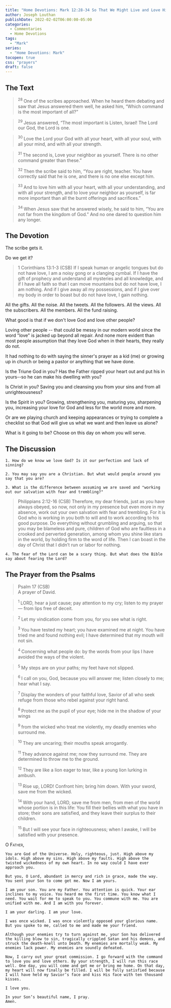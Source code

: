 ```yaml
---
title: "Home Devotions: Mark 12:28-34 So That We Might Live and Love Him and Love Others"
author: Joseph Louthan
publishDate: 2022-02-02T06:00:00-05:00
categories:
  - Commentaries
  - Home Devotions
tags:
  - "Mark"
series:
  - "Home Devotions: Mark"
tocopen: true
css: "prayers"
draft: false
---
```

## The Text

><sup> 28 </sup> One of the scribes approached. When he heard them debating and saw that Jesus answered them well, he asked him, “Which command is the most important of all?” 

><sup> 29 </sup> Jesus answered, “The most important is Listen, Israel! The Lord our God, the Lord is one. 

><sup> 30 </sup> Love the Lord your God with all your heart, with all your soul, with all your mind, and with all your strength. 

><sup> 31 </sup> The second is, Love your neighbor as yourself. There is no other command greater than these.” 

><sup> 32 </sup> Then the scribe said to him, “You are right, teacher. You have correctly said that he is one, and there is no one else except him. 

><sup> 33 </sup> And to love him with all your heart, with all your understanding, and with all your strength, and to love your neighbor as yourself, is far more important than all the burnt offerings and sacrifices.” 

><sup> 34 </sup> When Jesus saw that he answered wisely, he said to him, “You are not far from the kingdom of God.” And no one dared to question him any longer. 

## The Devotion

The scribe gets it.

Do we get it?

>1 Corinthians 13:1-3 (CSB) If I speak human or angelic tongues but do not have love, I am a noisy gong or a clanging cymbal. If I have the gift of prophecy and understand all mysteries and all knowledge, and if I have all faith so that I can move mountains but do not have love, I am nothing. And if I give away all my possessions, and if I give over my body in order to boast but do not have love, I gain nothing.

All the gifts. All the noise. All the tweets. All the followers. All the views. All the subscribers. All the members. All the fund raising. 

What good is that if we don't love God and love other people?

Loving other people -- that could be messy in our modern world since the word "love" is jacked up beyond all repair. And none more evident than most people assumption that they love God when in their hearts, they really do not.

It had nothing to do with saying the sinner's prayer as a kid (me) or growing up in church or being a pastor or anything that we have done. 

Is the Triune God in you? Has the Father ripped your heart out and put his in yours--so he can make his dwelling with you? 

Is Christ in you? Saving you and cleansing you from your sins and from all unrighteousness?

Is the Spirit in you? Growing, strengthening you, maturing you, sharpening you, increasing your love for God and less for the world more and more.

Or are we playing church and keeping appearances or trying to complete a checklist so that God will give us what we want and then leave us alone?

What is it going to be? Choose on this day on whom you will serve.

## The Discussion

```text
1. How do we know we love God? Is it our perfection and lack of sinning?
```

```text
2. You may say you are a Christian. But what would people around you say that you are?
```

```text
3. What is the difference between assuming we are saved and "working out our salvation with fear and trembling?"
```

>Philippians 2:12-16 (CSB) Therefore, my dear friends, just as you have always obeyed, so now, not only in my presence but even more in my absence, work out your own salvation with fear and trembling. For it is God who is working in you both to will and to work according to his good purpose. Do everything without grumbling and arguing, so that you may be blameless and pure, children of God who are faultless in a crooked and perverted generation, among whom you shine like stars in the world, by holding firm to the word of life. Then I can boast in the day of Christ that I didn’t run or labor for nothing.

```text
4. The fear of the Lord can be a scary thing. But what does the Bible say about fearing the Lord?
```

## The Prayer from the Psalms

>Psalm 17 (CSB)  
>   A prayer of David. 

><sup> 1 </sup> LORD, hear a just cause; pay attention to my cry; listen to my prayer— from lips free of deceit. 

><sup> 2 </sup> Let my vindication come from you, for you see what is right. 

><sup> 3 </sup> You have tested my heart; you have examined me at night. You have tried me and found nothing evil; I have determined that my mouth will not sin. 

><sup> 4 </sup> Concerning what people do: by the words from your lips I have avoided the ways of the violent. 

><sup> 5 </sup> My steps are on your paths; my feet have not slipped. 

><sup> 6 </sup> I call on you, God, because you will answer me; listen closely to me; hear what I say. 

><sup> 7 </sup> Display the wonders of your faithful love, Savior of all who seek refuge from those who rebel against your right hand. 

><sup> 8 </sup> Protect me as the pupil of your eye; hide me in the shadow of your wings 

><sup> 9 </sup> from the wicked who treat me violently, my deadly enemies who surround me. 

><sup> 10 </sup> They are uncaring; their mouths speak arrogantly. 

><sup> 11 </sup> They advance against me; now they surround me. They are determined to throw me to the ground. 

><sup> 12 </sup> They are like a lion eager to tear, like a young lion lurking in ambush. 

><sup> 13 </sup> Rise up, LORD! Confront him; bring him down. With your sword, save me from the wicked. 

><sup> 14 </sup> With your hand, LORD, save me from men, from men of the world whose portion is in this life: You fill their bellies with what you have in store; their sons are satisfied, and they leave their surplus to their children. 

><sup> 15 </sup> But I will see your face in righteousness; when I awake, I will be satisfied with your presence.



<div style="font-variant: small-caps;">
O Father,
</div>

```text
You are God of the Universe. Holy, righteous, just. High above my idols. High above my sins. High above my faults. High above the twisted wickedness of my own heart. In no way could I have ever approach you.

But you, O Lord, abundant in mercy and rich in grace, made the way. You sent your Son to come get me. Now I am yours.

I am your son. You are my Father. You attention is quick. Your ear inclines to my voice. You heard me the first time. You know what I need. You wait for me to speak to you. You commune with me. You are unified with me. And I am with you forever.

I am your darling. I am your love.

I was once wicked. I was once violently opposed your glorious name. But you spoke to me, called to me and made me your friend.

Although your enemies try to turn against me, your Son has delivered the killing blow to sin, tragically crippled Satan and his demons, and struck the death-knell unto Death. My enemies are mortally weak. My enemies lack power. My enemies are soundly defeated.

Now, I carry out your great commission. I go forward with the command to love you and love others. By your strength, I will run this race well. One day, you will come and get me or bring me home. On that day, my heart will now finally be filled. I will be fully satisfied because I will have held my Savior’s face and kiss His face with ten thousand kisses.

I love you.

In your Son’s beautiful name, I pray.
Amen.
```


<div style="page-break-after: always;"></div>

